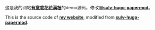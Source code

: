 这是我的网站[**有意栽花花满枝**](https://huangjia.site/)的demo源码，修改自[**sulv-hugo-papermod**](https://github.com/xyming108/sulv-hugo-papermod)。

This is the source code of  [**my website**](https://huangjia.site), modified from [**sulv-hugo-papermod**](https://github.com/xyming108/sulv-hugo-papermod).

